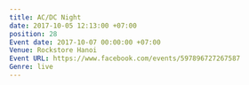 ```yaml
---
title: AC/DC Night
date: 2017-10-05 12:13:00 +07:00
position: 28
Event date: 2017-10-07 00:00:00 +07:00
Venue: Rockstore Hanoi
Event URL: https://www.facebook.com/events/597896727267587
Genre: live
---
```


